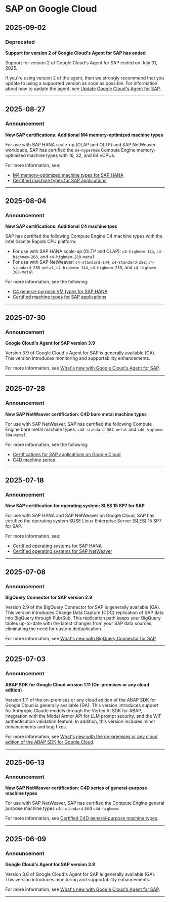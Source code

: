 # SAP on Google Cloud

## 2025-09-02

### Deprecated

**Support for version 2 of Google Cloud's Agent for SAP has ended**

Support for version 2 of Google Cloud's Agent for SAP ended on July 31, 2025.

If you're using version 2 of the agent, then we strongly recommend that you update to using a supported version as soon as possible. For information about how to update the agent, see [Update Google Cloud's Agent for SAP](https://cloud.google.com/sap/docs/agent-for-sap/latest/operations#agent4sap-update).

---
## 2025-08-27

### Announcement

**New SAP certifications: Additional M4 memory-optimized machine types**

For use with SAP HANA scale-up (OLAP and OLTP) and SAP NetWeaver workloads, SAP has certified the `m4-hypermem` Compute Engine memory-optimized machine types with 16, 32, and 64 vCPUs.

For more information, see:

* [M4 memory-optimized machine types for SAP HANA](https://cloud.google.com/sap/docs/sap-hana-planning-guide#m4-memory-optimized)
* [Certified machine types for SAP applications](https://cloud.google.com/sap/docs/certifications-sap-apps#sap-certified-vms)

---
## 2025-08-04

### Announcement

**New SAP certifications: Additional C4 machine tpes**

SAP has certified the following Compute Engine C4 machine types with the Intel Granite Rapids CPU platform:

* For use with SAP HANA scale-up (OLTP and OLAP): `c4-highmem-144`, `c4-highmem-288`, and `c4-highmem-288-metal`
* For use with SAP NetWeaver: `c4-standard-144`, `c4-standard-288`, `c4-standard-288-metal`, `c4-highmem-144`, `c4-highmem-288`, and `c4-highmem-288-metal`

For more information, see the following:

* [C4 general-purpose VM types for SAP HANA](https://cloud.google.com/sap/docs/sap-hana-planning-guide#hana-cert-c4)
* [Certified machine types for SAP applications](https://cloud.google.com/sap/docs/certifications-sap-apps#sap-certified-vms)

---
## 2025-07-30

### Announcement

**Google Cloud's Agent for SAP version 3.9**

Version 3.9 of Google Cloud's Agent for SAP is generally available (GA). This version introduces monitoring and supportability enhancements.

For more information, see [What's new with Google Cloud's Agent for SAP](https://cloud.google.com/sap/docs/agent-for-sap/whats-new).

---
## 2025-07-28

### Announcement

**New SAP NetWeaver certification: C4D bare metal machine types**

For use with SAP NetWeaver, SAP has certified the following Compute Engine bare metal machine types: `c4d-standard-384-metal` and `c4d-highmem-384-metal`.

For more information, see the following:

* [Certifications for SAP applications on Google Cloud](https://cloud.google.com/sap/docs/certifications-sap-apps#sap-certified-vms-gen-purpose-c4d)
* [C4D machine series](https://cloud.google.com/compute/docs/general-purpose-machines#c4d_series)

---
## 2025-07-18

### Announcement

**New SAP certification for operating system: SLES 15 SP7 for SAP**

For use with SAP HANA and SAP NetWeaver on Google Cloud, SAP has certified the operating system SUSE Linux Enterprise Server (SLES) 15 SP7 for SAP.

For more information, see:

* [Certified operating systems for SAP HANA](https://cloud.google.com/sap/docs/sap-hana-os-support#quick_reference_table)
* [Certified operating systems for SAP NetWeaver](https://cloud.google.com/sap/docs/netweaver-os-support#quick_reference_table)

---
## 2025-07-08

### Announcement

**BigQuery Connector for SAP version 2.9**

Version 2.9 of the BigQuery Connector for SAP is generally available (GA). This version introduces Change Data Capture (CDC) replication of SAP data into BigQuery through Pub/Sub. This replication path keeps your BigQuery tables up-to-date with the latest changes from your SAP data sources, eliminating the need for custom deduplication.

For more information, see [What's new with BigQuery Connector for SAP](https://cloud.google.com/sap/docs/bq-connector/whats-new#version-2-9).

---
## 2025-07-03

### Announcement

**ABAP SDK for Google Cloud version 1.11 (On-premises or any cloud edition)**

Version 1.11 of the on-premises or any cloud edition of the ABAP SDK for Google Cloud is generally available (GA). This version introduces support for Anthropic Claude models through the Vertex AI SDK for ABAP, integration with the Model Armor API for LLM prompt security, and the WIF authentication validation feature. In addition, this version includes minor enhancements and bug fixes.

For more information, see [What's new with the on-premises or any cloud edition of the ABAP SDK for Google Cloud](https://cloud.google.com/solutions/sap/docs/abap-sdk/on-premises-or-any-cloud/whats-new#version-1-11).

---
## 2025-06-13

### Announcement

**New SAP NetWeaver certification: C4D series of general-purpose machine types**

For use with SAP NetWeaver, SAP has certified the Compute Engine general purpose machine types `c4d-standard` and `c4d-highmem`.

For more information, see [Certified C4D general-purpose machine types](https://cloud.google.com/solutions/sap/docs/certifications-sap-apps#sap-certified-vms-gen-purpose-c4d).

---
## 2025-06-09

### Announcement

**Google Cloud's Agent for SAP version 3.8**

Version 3.8 of Google Cloud's Agent for SAP is generally available (GA). This version introduces monitoring and supportability enhancements.

For more information, see [What's new with Google Cloud's Agent for SAP](https://cloud.google.com/solutions/sap/docs/agent-for-sap/whats-new).

---
